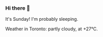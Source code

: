 ### Hi there :wave:

It's Sunday! I'm probably sleeping.

Weather in Toronto: partly cloudy, at +27°C.
